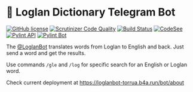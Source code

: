 # 🤖 Loglan Dictionary Telegram Bot
[![GitHub license](https://img.shields.io/github/license/torrua/loglan_bot)](https://github.com/torrua/loglan_bot/blob/master/LICENSE)
[![Scrutinizer Code Quality](https://scrutinizer-ci.com/g/torrua/loglan_bot/badges/quality-score.png?b=master)](https://scrutinizer-ci.com/g/torrua/loglan_bot/?branch=master)
[![Build Status](https://scrutinizer-ci.com/g/torrua/loglan_bot/badges/build.png?b=master)](https://scrutinizer-ci.com/g/torrua/loglan_bot/build-status/master)
[![CodeSee](https://github.com/torrua/loglan_bot/actions/workflows/codesee-arch-diagram.yml/badge.svg)](https://github.com/torrua/loglan_bot/actions/workflows/codesee-arch-diagram.yml)
[![Pylint API](https://github.com/torrua/loglan_bot/actions/workflows/pylint_api.yml/badge.svg)](https://github.com/torrua/loglan_bot/actions/workflows/pylint_api.yml)
[![Pylint Bot](https://github.com/torrua/loglan_bot/actions/workflows/pylint_bot.yml/badge.svg)](https://github.com/torrua/loglan_bot/actions/workflows/pylint_bot.yml)

The [@LoglanBot](http://t.me/LoglanBot) translates words from Loglan to English and back. Just send a word and get the results.

Use commands `/gle` and `/log` for specific search for an English or Loglan word.

Check current deployment at https://loglanbot-torrua.b4a.run/bot/about


